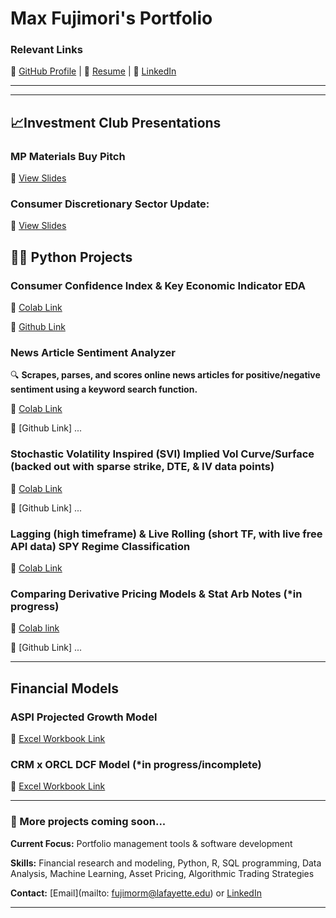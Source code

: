 # Max Fujimori's Portfolio

### Relevant Links  
🔗 [GitHub Profile](https://github.com/FujiPy) | 📄 [Resume](https://docs.google.com/document/d/1NT6Ydmdnngg8T_gO_Mcc06L559bciQC2uOTAZLOz18s/edit?usp=share_link) | 🔗 [LinkedIn](https://www.linkedin.com/in/max-fujimori/)

---

---
## 📈Investment Club Presentations
### MP Materials Buy Pitch
📌 [View Slides](https://docs.google.com/presentation/d/1hUOdSYlTGNINMqDLUVhb_I0IWWQyggBH2cTw50WzLyI/edit#slide=id.g3349dd280dc_0_0)

### Consumer Discretionary Sector Update: 
📌 [View Slides](https://docs.google.com/presentation/d/15JY4g30agH_765e7iC0SBQVhKrQT8bZSgYZdIWQaoa4/edit#slide=id.g348290fa98b_1_10)

## 👨‍💻 Python Projects

### Consumer Confidence Index & Key Economic Indicator EDA
📌 [Colab Link](https://colab.research.google.com/drive/1alSV_3-VFLD12ETLfrwARU-EuyfowSSo?usp=sharing)

📌 [Github Link](https://github.com/FujiPy/CCI-and-Key-Economic-Indicators/blob/main/CCIMarkdown.md)


### News Article Sentiment Analyzer  
🔍 **Scrapes, parses, and scores online news articles for positive/negative sentiment using a keyword search function.**  

📌 [Colab Link](https://colab.research.google.com/drive/1TdTG_NlTyYh0E6piG-f6Ss-damvuUhgo?authuser=1#scrollTo=_bW0O9DbVzV6)

📌 [Github Link] ...

### Stochastic Volatility Inspired (SVI) Implied Vol Curve/Surface (backed out with sparse strike, DTE, & IV data points)
📌 [Colab Link](https://colab.research.google.com/drive/1WVD2ET3w4F0ihNZdB7Kp-zXp77Pb8KfM#scrollTo=lqJAVkqpHZll)

📌 [Github Link] ...

### Lagging (high timeframe) & Live Rolling (short TF, with live free API data) SPY Regime Classification
📌 [Colab Link](https://colab.research.google.com/drive/1MiTsEXMZTPUgT_tEIwbfGPbp9wO-pwhc#scrollTo=TlO_M9fLFn4L)

### Comparing Derivative Pricing Models & Stat Arb Notes (*in progress)
📌 [Colab link](https://colab.research.google.com/drive/1J7zux1CI5HSA0R-IVZ5fhjxYIO_4A-_f?usp=sharing)

📌 [Github Link] ...

---
## Financial Models

### ASPI Projected Growth Model
📌 [Excel Workbook Link](https://lafayette0-my.sharepoint.com/:x:/g/personal/fujimorm_lafayette_edu/EXn4dUVzSDRAskD6e9dJbTMBZ7ErXwmVa6IYW9oc8A5lwQ?e=AgpsEP)

### CRM x ORCL DCF Model (*in progress/incomplete)
📌 [Excel Workbook Link](https://lafayette0-my.sharepoint.com/:x:/g/personal/fujimorm_lafayette_edu/EZ345MU892RBs5gfgvYxSRkB3nDcEHMjVQjXR02HIioE3g?e=Lj3XHj)



---
### 🚧 More projects coming soon...

**Current Focus:** Portfolio management tools & software development

**Skills:** Financial research and modeling, Python, R, SQL programming, Data Analysis, Machine Learning, Asset Pricing, Algorithmic Trading Strategies 

**Contact:** [Email](mailto: fujimorm@lafayette.edu) or [LinkedIn](https://www.linkedin.com/in/max-fujimori/)

---
